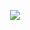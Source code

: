 <p align="center">
  <a href="https://github.com/rivaldigunawanyusuf"><img src="https://readme-typing-svg.herokuapp.com?lines=Software+Engineer;Cross-Platform+Developer;Lifetime+Learner&color=4493F8&center=true&width=500&height=50"></a>
</p>
